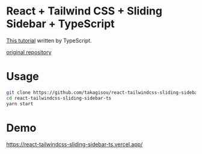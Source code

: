 # React + Tailwind CSS +  Sliding Sidebar + TypeScript
[This tutorial](https://www.youtube.com/playlist?list=PLWhU5BnP64QzW8R7KUHJYrYqZVIzHI2ms) written by TypeScript.

[original repository](https://github.com/JacobParis/sliding-sidebar)

# Usage

```sh
git clone https://github.com/takagisou/react-tailwindcss-sliding-sidebar-ts
cd react-tailwindcss-sliding-sidebar-ts
yarn start
```

# Demo

https://react-tailwindcss-sliding-sidebar-ts.vercel.app/